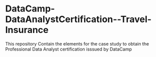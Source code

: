 # DataCamp-DataAnalystCertification--Travel-Insurance
This repository Contain the elements for the case study to obtain the Professional Data Analyst certification isssued by DataCamp
